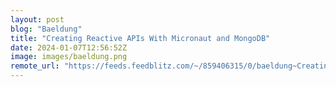 ```yaml
---
layout: post
blog: "Baeldung"
title: "Creating Reactive APIs With Micronaut and MongoDB"
date: 2024-01-07T12:56:52Z
image: images/baeldung.png
remote_url: "https://feeds.feedblitz.com/~/859406315/0/baeldung~Creating-Reactive-APIs-With-Micronaut-and-MongoDB"
---
```

